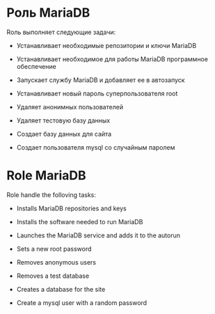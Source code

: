 # Роль MariaDB 

Rоль выполняет следующие задачи:

- Устанавливает необходимые репозитории и ключи MariaDB

- Устанавливает необходимое для работы MariaDB программное обеспечение

- Запускает службу MariaDB и добавляет ее в автозапуск

- Устанавливает новый пароль суперпользователя root

- Удаляет анонимных пользователей

- Удаляет тестовую базу данных

- Создает базу данных для сайта

- Создает пользователя mysql со случайным паролем



# Role MariaDB

Role handle the folloving tasks:

- Installs MariaDB repositories and keys

- Installs the software needed to run MariaDB

- Launches the MariaDB service and adds it to the autorun

- Sets a new root password

- Removes anonymous users

- Removes a test database

- Сreates a database for the site

- Create a mysql user with a random password







